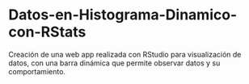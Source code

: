 # Datos-en-Histograma-Dinamico-con-RStats
Creación de una web app realizada con RStudio para visualización de datos, con una barra dinámica que permite observar datos y su comportamiento.
